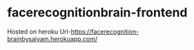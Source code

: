 # facerecognitionbrain-frontend
Hosted on heroku
Url-https://facerecognition-brainbysaiyam.herokuapp.com/
